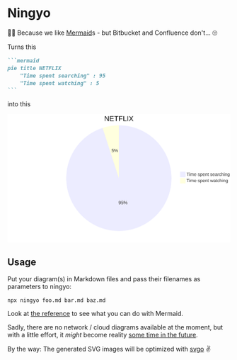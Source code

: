 # Ningyo

🧜‍♀️ Because we like [Mermaid](https://mermaid.js.org/)s - but Bitbucket and Confluence don't... 🙄

Turns this

~~~markdown
```mermaid
pie title NETFLIX
    "Time spent searching" : 95
    "Time spent watching" : 5
```
~~~

into this

![The truth about Netflix](test-files/netflix-1.svg)

## Usage

Put your diagram(s) in Markdown files and pass their filenames as parameters to ningyo:

```shell
npx ningyo foo.md bar.md baz.md
```

Look at [the reference](https://mermaid.js.org/intro/n00b-syntaxReference.html) to see what you can do with Mermaid.

Sadly, there are no network / cloud diagrams available at the moment, but with a little effort, it _might_ become
reality [some time in the future](https://github.com/mermaid-js/mermaid/issues/1227).

By the way: The generated SVG images will be optimized with [svgo](https://github.com/svg/svgo) ✌️
